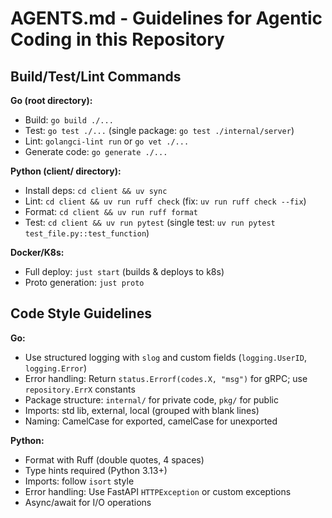 # AGENTS.md - Guidelines for Agentic Coding in this Repository

## Build/Test/Lint Commands

**Go (root directory):**
- Build: `go build ./...`
- Test: `go test ./...` (single package: `go test ./internal/server`)
- Lint: `golangci-lint run` or `go vet ./...`
- Generate code: `go generate ./...`

**Python (client/ directory):**
- Install deps: `cd client && uv sync`
- Lint: `cd client && uv run ruff check` (fix: `uv run ruff check --fix`)
- Format: `cd client && uv run ruff format`
- Test: `cd client && uv run pytest` (single test: `uv run pytest test_file.py::test_function`)

**Docker/K8s:**
- Full deploy: `just start` (builds & deploys to k8s)
- Proto generation: `just proto`

## Code Style Guidelines

**Go:**
- Use structured logging with `slog` and custom fields (`logging.UserID`, `logging.Error`)
- Error handling: Return `status.Errorf(codes.X, "msg")` for gRPC; use `repository.ErrX` constants
- Package structure: `internal/` for private code, `pkg/` for public
- Imports: std lib, external, local (grouped with blank lines)
- Naming: CamelCase for exported, camelCase for unexported

**Python:**
- Format with Ruff (double quotes, 4 spaces)
- Type hints required (Python 3.13+)
- Imports: follow `isort` style
- Error handling: Use FastAPI `HTTPException` or custom exceptions
- Async/await for I/O operations